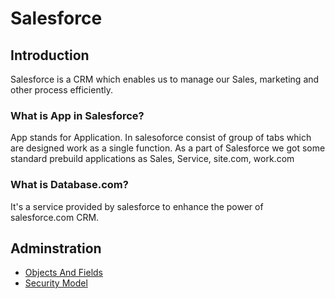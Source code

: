# Salesforce

## Introduction
Salesforce is a CRM which enables us to manage our Sales, marketing and other process efficiently.

### What is App in Salesforce?
App stands for Application. In salesoforce consist of group of tabs which are designed work as a single function.
As a part of Salesforce we got some standard prebuild applications as Sales, Service, site.com, work.com

### What is Database.com?
It's a service provided by salesforce to enhance the power of salesforce.com CRM.

## Adminstration

* [Objects And Fields](/admin/ObjectsAndFields.md)
* [Security Model](/admin/Security.md)

